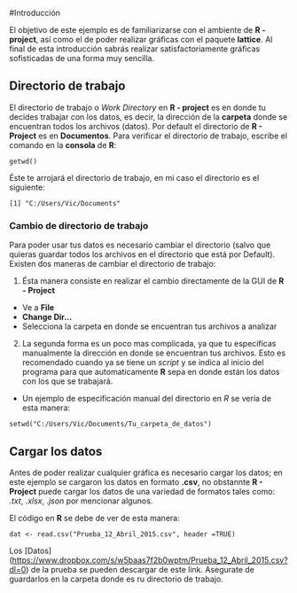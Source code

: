#Introducción

El objetivo de este ejemplo es de familiarizarse con el ambiente de **R - project**, así como el de poder realizar gráficas con el paquete **lattice**. Al final de esta introducción sabrás realizar satisfactoriamente gráficas sofisticadas de una forma muy sencilla.

## Directorio de trabajo

El directorio de trabajo o *Work Directory* en **R - project** es en donde tu decides trabajar con los datos, es decir, la dirección de la **carpeta** donde se encuentran todos los archivos (datos). Por default el directorio de **R - Project** es en **Documentos**. Para verificar el directorio de trabajo, escribe el comando en la **consola** de **R**:

````{r}
getwd()
````
Éste te arrojará el directorio de trabajo, en mi caso el directorio es el siguiente:

````{r}
[1] "C:/Users/Vic/Documents"
````
### Cambio de directorio de trabajo

Para poder usar tus datos es necesario cambiar el directorio (salvo que quieras guardar todos los archivos en el directorio que está por Default). Existen dos maneras de cambiar el directorio de trabajo:   

1. Ésta manera consiste en realizar el cambio directamente de la GUI de **R - Project**
  + Ve a **File**  
  + **Change Dir...**
  + Selecciona la carpeta en donde se encuentran tus archivos a analizar

2. La segunda forma es un poco mas complicada, ya que tu especificas manualmente la dirección en donde se encuentran tus archivos. Esto es recomendado cuando ya se tiene un *script* y se indica al inicio del programa para que automaticamente **R** sepa en donde están los datos con los que se trabajará.

  + Un ejemplo de especificación manual del directorio en *R* se vería de esta manera:

````{r}
setwd("C:/Users/Vic/Documents/Tu_carpeta_de_datos")
````
## Cargar los datos

Antes de poder realizar cualquier gráfica es necesario cargar los datos; en este ejemplo se cargaron los datos en formato **.csv**, no obstannte **R - Project** puede cargar los datos de una variedad de formatos tales como: *.txt*, *.xlsx*, *.json* por mencionar algunos.

El código en **R** se debe de ver de esta manera:

````{r}
dat <- read.csv("Prueba_12_Abril_2015.csv", header =TRUE)
````

Los [Datos] (https://www.dropbox.com/s/w5baas7f2b0wptm/Prueba_12_Abril_2015.csv?dl=0) de la prueba se pueden descargar de este link. Asegurate de guardarlos en la carpeta donde es ru directorio de trabajo.
